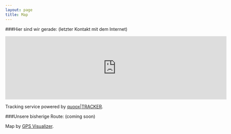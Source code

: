 ```yaml
---
layout: page
title: Map
---
```

###Hier sind wir gerade:
(letzter Kontakt mit dem Internet)
<div class="fluidMedia" style="width: 100%;">
<iframe width="700" height="200" frameborder="0" scrolling="no" src="http://www.quoox.net/tracker/showmap_share.php?tid=740105&zoom=15&type=satellite"></iframe>
</div>
<p>Tracking service powered by <a href="http://www.quoox.net/tracker">quoox|TRACKER</a>.</p>
###Unsere bisherige Route:
(coming soon)

<p>Map by <a href="http://www.gpsvisualizer.com/">GPS Visualizer</a>.</p>






